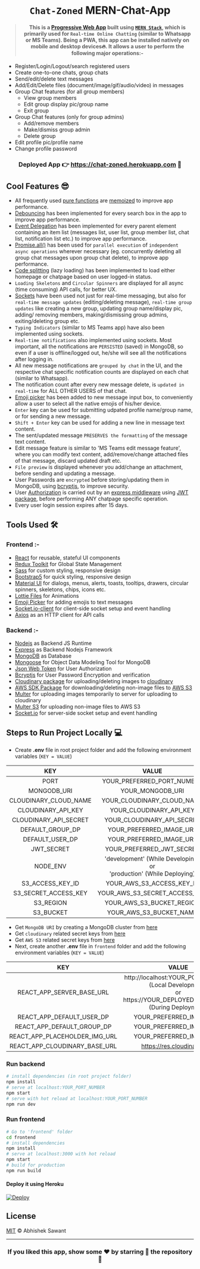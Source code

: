 <div align="center">

# `Chat-Zoned` MERN-Chat-App

> #### This is a [**Progressive Web App**](https://medium.com/swlh/converting-existing-react-app-to-pwa-3c7e4e773db3) built using [`MERN Stack`](https://www.mongodb.com/mern-stack), which is primarily used for `Real-time Online Chatting` (similar to Whatsapp or MS Teams). Being a PWA, this app can be installed natively on mobile and desktop devices🔥. It allows a user to perform the following major operations:-

</div>

- Register/Login/Logout/search registered users
- Create one-to-one chats, group chats
- Send/edit/delete text messages
- Add/Edit/Delete files (document/image/gif/audio/video) in messages
- Group Chat features (for all group members) 
  - View group members
  - Edit group display pic/group name 
  - Exit group
- Group Chat features (only for group admins)
  - Add/remove members 
  - Make/dismiss group admin 
  - Delete group 
- Edit profile pic/profile name
- Change profile password

<div align="center">

### Deployed App 👉 <https://chat-zoned.herokuapp.com> 🚀

</div>

## Cool Features 😎

- All frequently used [pure functions](https://www.geeksforgeeks.org/pure-functions-in-javascript/#:~:text=A%20Pure%20Function%20is%20a,depends%20on%20its%20input%20arguments.) are [memoized](https://www.freecodecamp.org/news/understanding-memoize-in-javascript-51d07d19430e/) to improve app performance.
- [Debouncing](https://www.freecodecamp.org/news/javascript-debounce-example/) has been implemented for every search box in the app to improve app performance.
- [Event Delegation](https://www.geeksforgeeks.org/event-delegation-in-javascript/) has been implemented for every parent element containing an item list (messages list, user list, group member list, chat list, notification list etc.) to improve app performance.
- [Promise.all()](https://dmitripavlutin.com/promise-all/) has been used for `parallel execution` of `independent async operations` wherever necessary (eg. concurrently deleting all group chat messages upon group chat delete), to improve app performance.
- [Code splitting](https://reactjs.org/docs/code-splitting.html) (lazy loading) has been implemented to load either homepage or chatpage based on user logged-in status.
- `Loading Skeletons` and `Circular Spinners` are displayed for all async (time consuming) API calls, for better UX.
- [Sockets](https://socket.io/) have been used not just for real-time messaging, but also for `real-time message updates` (editing/deleting message), `real-time group updates` like creating a new group, updating group name/display pic, adding/ removing members, making/dismissing group admins, exiting/deleting group etc.
- `Typing Indicators` (similar to MS Teams app) have also been implemented using sockets.
- `Real-time notifications` also implemented using sockets. Most important, all the notifications are `PERSISTED` (saved) in MongoDB, so even if a user is offline/logged out, he/she will see all the notifications after logging in.
- All new message notifications are `grouped by chat` in the UI, and the respective chat specific notification counts are displayed on each chat (similar to Whatsapp).
- The notification count after every new message delete, is `updated in real-time` for ALL OTHER USERS of that chat.
- [Emoji picker](https://www.npmjs.com/package/emoji-picker-react) has been added to new message input box, to conveniently allow a user to select all the native emojis of his/her device.
- `Enter` key can be used for submitting udpated profile name/group name, or for sending a new message.
- `Shift + Enter` key can be used for adding a new line in message text content.
- The sent/updated message `PRESERVES the formatting` of the message text content.
- Edit message feature is similar to 'MS Teams edit message feature', where you can modify text content, add/remove/change attached files of that message, discard updated draft etc.
- `File preview` is displayed whenever you add/change an attachment, before sending and updating a message.
- User Passwords are `encrypted` before storing/updating them in MongoDB, using [bcryptjs](https://www.npmjs.com/package/bcryptjs), to improve security.
- User [Authorization](https://auth0.com/intro-to-iam/what-is-authorization/) is carried out by an [express middleware](https://expressjs.com/en/guide/using-middleware.html#middleware.router) using [JWT package](https://www.npmjs.com/package/jsonwebtoken), before performing ANY chatpage specific operation.
- Every user login session expires after 15 days.

## Tools Used 🛠️

### Frontend :-
- [React](https://reactjs.org/) for reusable, stateful UI components
- [Redux Toolkit](https://redux.js.org/tutorials/quick-start) for Global State Management
- [Sass](https://sass-lang.com/) for custom styling, responsive design
- [Bootstrap5](https://getbootstrap.com/) for quick styling, responsive design
- [Material UI](https://mui.com/) for dialogs, menus, alerts, toasts, tooltips, drawers, circular spinners, skeletons, chips, icons etc.
- [Lottie Files](https://lottiefiles.com/) for Animations
- [Emoji Picker](https://www.npmjs.com/package/emoji-picker-react) for adding emojis to text messages
- [Socket.io-client](https://www.npmjs.com/package/socket.io-client) for client-side socket setup and event handling
- [Axios](https://www.npmjs.com/package/axios) as an HTTP client for API calls

### Backend :-
- [Nodejs](https://nodejs.org/en/) as Backend JS Runtime
- [Express](https://expressjs.com/) as Backend Nodejs Framework
- [MongoDB](https://mongodb.com/) as Database
- [Mongoose](https://www.npmjs.com/package/mongoose) for Object Data Modeling Tool for MongoDB
- [Json Web Token](https://www.npmjs.com/package/jsonwebtoken) for User Authorization
- [Bcryptjs](https://www.npmjs.com/package/bcryptjs) for User Password Encryption and verification
- [Cloudinary package](https://www.npmjs.com/package/cloudinary) for uploading/deleting images to [cloudinary](https://cloudinary.com/)
- [AWS SDK Package](https://www.npmjs.com/package/aws-sdk) for downloading/deleting non-image files to [AWS S3](https://aws.amazon.com/s3/)
- [Multer](https://www.npmjs.com/package/multer) for uploading images temporarily to server for uploading to cloudinary 
- [Multer S3](https://www.npmjs.com/package/multer-s3) for uploading non-image files to AWS S3
- [Socket.io](https://www.npmjs.com/package/socket.io) for server-side socket setup and event handling

## Steps to Run Project Locally 💻

- Create **.env** file in root project folder and add the following environment variables (`KEY = VALUE`) 

|        **KEY**        |                                 **VALUE**                                |
|:---------------------:|:------------------------------------------------------------------------:|
|          PORT         |                        YOUR_PREFERRED_PORT_NUMBER                        |
|      MONGODB_URI      |                             YOUR_MONGODB_URI                             |
| CLOUDINARY_CLOUD_NAME |                        YOUR_CLOUDINARY_CLOUD_NAME                        |
|   CLOUDINARY_API_KEY  |                          YOUR_CLOUDINARY_API_KEY                         |
| CLOUDINARY_API_SECRET |                        YOUR_CLOUDINARY_API_SECRET                        |
|    DEFAULT_GROUP_DP   |                         YOUR_PREFERRED_IMAGE_URL                         |
|    DEFAULT_USER_DP    |                         YOUR_PREFERRED_IMAGE_URL                         |
|       JWT_SECRET      |                         YOUR_PREFERRED_JWT_SECRET                        |
|        NODE_ENV       | 'development' (While Developing)<br>or<br>'production' (While Deploying) |
|    S3_ACCESS_KEY_ID   |                         YOUR_AWS_S3_ACCESS_KEY_ID                        |
|  S3_SECRET_ACCESS_KEY |                       YOUR_AWS_S3_SECRET_ACCESS_KEY                      |
|       S3_REGION       |                         YOUR_AWS_S3_BUCKET_REGION                        |
|       S3_BUCKET       |                          YOUR_AWS_S3_BUCKET_NAME                         |

- Get `MongoDB URI` by creating a MongoDB cluster from [here](https://www.mongodb.com/)
- Get `cloudinary` related secret keys from [here](https://cloudinary.com/documentation/how_to_integrate_cloudinary)
- Get `AWS S3` related secret keys from [here](https://docs.aws.amazon.com/powershell/latest/userguide/pstools-appendix-sign-up.html)
- Next, create another **.env** file in `frontend` folder and add the following environment variables (`KEY = VALUE`) 

|            **KEY**            |                                                          **VALUE**                                                          |
|:-----------------------------:|:---------------------------------------------------------------------------------------------------------------------------:|
|   REACT_APP_SERVER_BASE_URL   | http://localhost:YOUR_PORT_NUMBER <br>(Local Development)<br>or<br>https://YOUR_DEPLOYED_SERVER_URL <br>(During Deployment) |
|   REACT_APP_DEFAULT_USER_DP   |                                                   YOUR_PREFERRED_IMAGE_URL                                                  |
|   REACT_APP_DEFAULT_GROUP_DP  |                                                   YOUR_PREFERRED_IMAGE_URL                                                  |
| REACT_APP_PLACEHOLDER_IMG_URL |                                                   YOUR_PREFERRED_IMAGE_URL                                                  |
| REACT_APP_CLOUDINARY_BASE_URL |                                                  https://res.cloudinary.com                                                 |

### Run backend
```sh
# install dependencies (in root project folder)
npm install
# serve at localhost:YOUR_PORT_NUMBER
npm start
# serve with hot reload at localhost:YOUR_PORT_NUMBER
npm run dev
```

### Run frontend
```sh
# Go to 'frontend' folder
cd frontend
# install dependencies
npm install
# serve at localhost:3000 with hot reload
npm start
# build for production
npm run build
```

#### Deploy it using Heroku

[![Deploy](https://www.herokucdn.com/deploy/button.svg)](https://dashboard.heroku.com/)

## License

[MIT](LICENSE) © Abhishek Sawant

---

<div align="center">

### If you liked this app, show some ❤️ by starring 🌟 the repository 🙂

</div>

